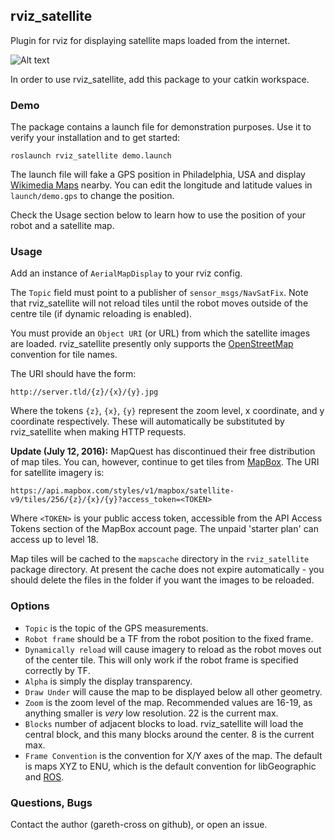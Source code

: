## rviz_satellite

Plugin for rviz for displaying satellite maps loaded from the internet.

![Alt text](.screenshot.png?raw=true "Example Image")

In order to use rviz_satellite, add this package to your catkin workspace.

### Demo

The package contains a launch file for demonstration purposes. Use it to verify your installation and to get started:

``roslaunch rviz_satellite demo.launch``

The launch file will fake a GPS position in Philadelphia, USA and display [Wikimedia Maps](https://maps.wikimedia.org) nearby. You can edit the longitude and latitude values in `launch/demo.gps` to change the position.

Check the Usage section below to learn how to use the position of your robot and a satellite map.

### Usage

Add an instance of `AerialMapDisplay` to your rviz config.

The `Topic` field must point to a publisher of `sensor_msgs/NavSatFix`. Note that rviz_satellite will not reload tiles until the robot moves outside of the centre tile (if dynamic reloading is enabled).

You must provide an `Object URI` (or URL) from which the satellite images are loaded. rviz_satellite presently only supports the [OpenStreetMap](http://wiki.openstreetmap.org/wiki/Slippy_map_tilenames) convention for tile names.

The URI should have the form:

``http://server.tld/{z}/{x}/{y}.jpg``

Where the tokens `{z}`, `{x}`, `{y}` represent the zoom level, x coordinate, and y coordinate respectively. These will automatically be substituted by rviz_satellite when making HTTP requests.

__Update (July 12, 2016):__ MapQuest has discontinued their free distribution of map tiles. You can, however, continue to get tiles from [MapBox](https://www.mapbox.com). The URI for satellite imagery is:

``https://api.mapbox.com/styles/v1/mapbox/satellite-v9/tiles/256/{z}/{x}/{y}?access_token=<TOKEN>``

Where `<TOKEN>` is your public access token, accessible from the API Access Tokens section of the MapBox account page. The unpaid 'starter plan' can access up to level 18.

Map tiles will be cached to the `mapscache` directory in the `rviz_satellite` package directory. At present the cache does not expire automatically - you should delete the files in the folder if you want the images to be reloaded.

### Options

- `Topic` is the topic of the GPS measurements.
- `Robot frame` should be a TF from the robot position to the fixed frame.
- `Dynamically reload` will cause imagery to reload as the robot moves out of the center tile. This will only work if the robot frame is specified correctly by TF.
- `Alpha` is simply the display transparency.
- `Draw Under` will cause the map to be displayed below all other geometry.
- `Zoom` is the zoom level of the map. Recommended values are 16-19, as anything smaller is _very_ low resolution. 22 is the current max.
- `Blocks` number of adjacent blocks to load. rviz_satellite will load the central block, and this many blocks around the center. 8 is the current max.
- `Frame Convention` is the convention for X/Y axes of the map. The default is maps XYZ to ENU, which is the default convention for libGeographic and [ROS](www.ros.org/reps/rep-0103.html).

### Questions, Bugs

Contact the author (gareth-cross on github), or open an issue.
